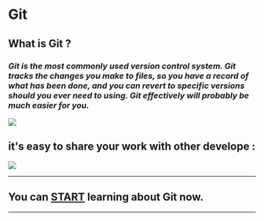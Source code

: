 # **Git** 
## What is Git ?
### *Git is the most commonly used version control system. Git tracks the changes you make to files, so you have a record of what has been done, and you can revert to specific versions should you ever need to using. Git effectively will probably be much easier for you.*
 ![](https://www.w3docs.com/uploads/media/default/0001/03/7951296c8fc2c5d0c986993684993064aef3dfa9.png)

 ## it's easy to share your work with other develope :

 ![](https://www.simplilearn.com/ice9/free_resources_article_thumb/business-org.JPG)

___

 ## You can [START](https://blog.udemy.com/git-tutorial-a-comprehensive-guide/) learning about Git now.
 ___
